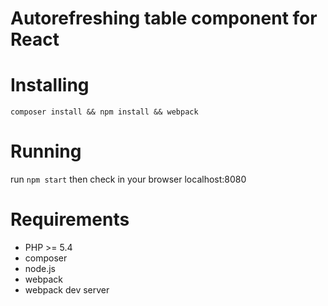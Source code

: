 # Autorefreshing table component for React

# Installing
`composer install && npm install && webpack`

# Running
run `npm start` then check in your browser localhost:8080

# Requirements
* PHP >= 5.4
* composer
* node.js
* webpack
* webpack dev server
